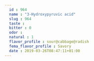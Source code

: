 ```yaml
---
  id : 964
  name : "3-Hydroxypyruvic acid"
  slug : 964
  taste : 
  bitter : 0
  odor : 
  natural : 1
  flavor_profile : sour@cabbage@radish
  fema_flavor_profile : Savory
  date : 2019-03-26T08:47:11+01:00
---
```



